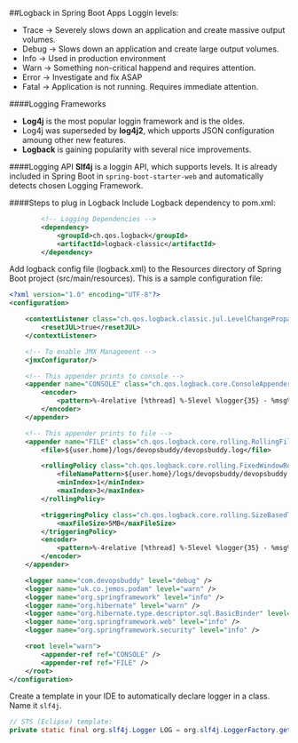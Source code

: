 ##Logback in Spring Boot Apps
Loggin levels:
- Trace -> Severely slows down an application and create massive output volumes.
- Debug -> Slows down an application and create large output volumes.
- Info -> Used in production environment
- Warn -> Something non-critical happend and requires attention.
- Error -> Investigate and fix ASAP
- Fatal -> Application is not running. Requires immediate attention.

####Logging Frameworks
- **Log4j** is the most popular loggin framework and is the oldes.
- Log4j was superseded by **log4j2**, which upports JSON configuration amoung other new features.
- **Logback** is gaining popularity with several nice improvements.

####Logging API
**Slf4j** is a loggin API, which supports levels. It is already included in Spring Boot in ```spring-boot-starter-web``` and
automatically detects chosen Logging Framework.

####Steps to plug in Logback
Include Logback dependency to pom.xml:
```xml
		<!-- Logging Dependencies -->
		<dependency>
			<groupId>ch.qos.logback</groupId>
			<artifactId>logback-classic</artifactId>
		</dependency>
```
Add logback config file (logback.xml) to the Resources directory of Spring Boot project (src/main/resources). This is a sample configuration file: 
```xml
<?xml version="1.0" encoding="UTF-8"?>
<configuration>

    <contextListener class="ch.qos.logback.classic.jul.LevelChangePropagator">
        <resetJUL>true</resetJUL>
    </contextListener>

    <!-- To enable JMX Management -->
    <jmxConfigurator/>

    <!-- This appender prints to console -->
    <appender name="CONSOLE" class="ch.qos.logback.core.ConsoleAppender">
        <encoder>
            <pattern>%-4relative [%thread] %-5level %logger{35} - %msg%n</pattern>
        </encoder>
    </appender>

    <!-- This appender prints to file -->
    <appender name="FILE" class="ch.qos.logback.core.rolling.RollingFileAppender">
        <file>${user.home}/logs/devopsbuddy/devopsbuddy.log</file>

        <rollingPolicy class="ch.qos.logback.core.rolling.FixedWindowRollingPolicy">
            <fileNamePattern>${user.home}/logs/devopsbuddy/devopsbuddy.%i.log.zip</fileNamePattern>
            <minIndex>1</minIndex>
            <maxIndex>3</maxIndex>
        </rollingPolicy>

        <triggeringPolicy class="ch.qos.logback.core.rolling.SizeBasedTriggeringPolicy">
            <maxFileSize>5MB</maxFileSize>
        </triggeringPolicy>
        <encoder>
            <pattern>%-4relative [%thread] %-5level %logger{35} - %msg%n</pattern>
        </encoder>
    </appender>

    <logger name="com.devopsbuddy" level="debug" />
    <logger name="uk.co.jemos.podam" level="warn" />
    <logger name="org.springframework" level="info" />
    <logger name="org.hibernate" level="warn" />
    <logger name="org.hibernate.type.descriptor.sql.BasicBinder" level="warn" />
    <logger name="org.springframework.web" level="info" />
    <logger name="org.springframework.security" level="info" />

    <root level="warn">
        <appender-ref ref="CONSOLE" />
        <appender-ref ref="FILE" />
    </root>
</configuration>
```
Create a template in your IDE to automatically declare logger in a class. Name it ```slf4j```.
```java
// STS (Eclipse) template:
private static final org.slf4j.Logger LOG = org.slf4j.LoggerFactory.getLogger(${enclosing_type}.class);
```
```
